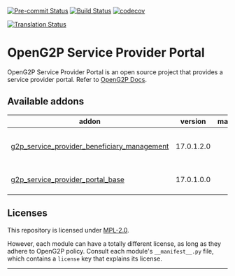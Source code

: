 <!-- /!\ Non OCA Context : Set here the badge of your runbot / runboat instance. -->

[![Pre-commit Status](https://github.com/openg2p/openg2p-service-provider-portal/actions/workflows/pre-commit.yml/badge.svg?branch=17.0-develop)](https://github.com/openg2p/openg2p-service-provider-portal/actions/workflows/pre-commit.yml?query=branch%3A17.0-develop)
[![Build Status](https://github.com/openg2p/openg2p-service-provider-portal/actions/workflows/test.yml/badge.svg?branch=17.0-develop)](https://github.com/openg2p/openg2p-service-provider-portal/actions/workflows/test.yml?query=branch%3A17.0-develop)
[![codecov](https://codecov.io/gh/openg2p/openg2p-service-provider-portal/branch/17.0-develop/graph/badge.svg)](https://codecov.io/gh/openg2p/openg2p-service-provider-portal)

<!-- /!\ Non OCA Context : Set here the badge of your translation instance. -->

[![Translation Status](https://translate.openspp.org/widgets/openg2p/-/svg-badge.svg)](https://translate.openspp.org/engage/openg2p/?utm_source=widget)

<!-- /!\ do not modify above this line -->

# OpenG2P Service Provider Portal

OpenG2P Service Provider Portal is an open source project that provides a service provider portal. Refer to
[OpenG2P Docs](https://docs.openg2p.org/platform/modules/social-registry).

<!-- /!\ do not modify below this line -->

<!-- prettier-ignore-start -->

[//]: # (addons)

Available addons
----------------
addon | version | maintainers | summary
--- | --- | --- | ---
[g2p_service_provider_beneficiary_management](g2p_service_provider_beneficiary_management/) | 17.0.1.2.0 |  | G2P Service Provider Beneficiary Management
[g2p_service_provider_portal_base](g2p_service_provider_portal_base/) | 17.0.1.0.0 |  | G2P Service Provider Portal: Base

[//]: # (end addons)

<!-- prettier-ignore-end -->

## Licenses

This repository is licensed under [MPL-2.0](LICENSE).

However, each module can have a totally different license, as long as they adhere to OpenG2P policy. Consult
each module's `__manifest__.py` file, which contains a `license` key that explains its license.

---

<!-- /!\ Non OCA Context : Set here the full description of your organization. -->
